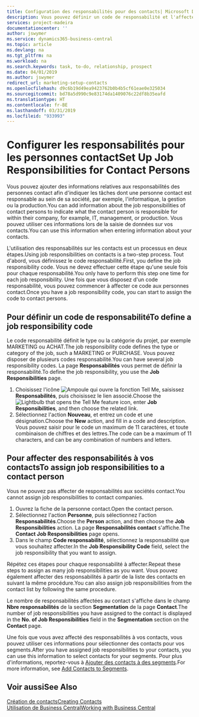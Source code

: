 ```yaml
---
title: Configuration des responsabilités pour des contacts| Microsoft Docs
description: Vous pouvez définir un code de responsabilité et l'affecter à un contact pour indiquer les tâches dont votre contact est en charge dans sa société, par exemple, l'informatique ou la production.
services: project-madeira
documentationcenter: ''
author: jswymer
ms.service: dynamics365-business-central
ms.topic: article
ms.devlang: na
ms.tgt_pltfrm: na
ms.workload: na
ms.search.keywords: task, to-do, relationship, prospect
ms.date: 04/01/2019
ms.author: jswymer
redirect_url: marketing-setup-contacts
ms.openlocfilehash: d9c6b19d49ea9423762b0b4b5cf61eae0e325034
ms.sourcegitcommit: bd78a5d990c9e83174da1409076c22df8b35eafd
ms.translationtype: HT
ms.contentlocale: fr-BE
ms.lasthandoff: 03/31/2019
ms.locfileid: "933993"
---
```

# <a name="set-up-job-responsibilities-for-contact-persons"></a><span data-ttu-id="1ce32-103">Configurer les responsabilités pour les personnes contact</span><span class="sxs-lookup"><span data-stu-id="1ce32-103">Set Up Job Responsibilities for Contact Persons</span></span>
<span data-ttu-id="1ce32-104">Vous pouvez ajouter des informations relatives aux responsabilités des personnes contact afin d'indiquer les tâches dont une personne contact est responsable au sein de sa société, par exemple, l'informatique, la gestion ou la production.</span><span class="sxs-lookup"><span data-stu-id="1ce32-104">You can add information about the job responsibilities of contact persons to indicate what the contact person is responsible for within their company, for example, IT, management, or production.</span></span> <span data-ttu-id="1ce32-105">Vous pouvez utiliser ces informations lors de la saisie de données sur vos contacts.</span><span class="sxs-lookup"><span data-stu-id="1ce32-105">You can use this information when entering information about your contacts.</span></span>

<span data-ttu-id="1ce32-106">L'utilisation des responsabilités sur les contacts est un processus en deux étapes.</span><span class="sxs-lookup"><span data-stu-id="1ce32-106">Using job responsibilities on contacts is a two-step process.</span></span> <span data-ttu-id="1ce32-107">Tout d'abord, vous définissez le code responsabilité.</span><span class="sxs-lookup"><span data-stu-id="1ce32-107">First, you define the job responsibility code.</span></span> <span data-ttu-id="1ce32-108">Vous ne devez effectuer cette étape qu'une seule fois pour chaque responsabilité.</span><span class="sxs-lookup"><span data-stu-id="1ce32-108">You only have to perform this step one time for each job responsibility.</span></span> <span data-ttu-id="1ce32-109">Une fois que vous disposez d'un code responsabilité, vous pouvez commencer à affecter ce code aux personnes contact.</span><span class="sxs-lookup"><span data-stu-id="1ce32-109">Once you have a job responsibility code, you can start to assign the code to contact persons.</span></span>

## <a name="to-define-a-job-responsibility-code"></a><span data-ttu-id="1ce32-110">Pour définir un code de responsabilité</span><span class="sxs-lookup"><span data-stu-id="1ce32-110">To define a job responsibility code</span></span>
<span data-ttu-id="1ce32-111">Le code responsabilité définit le type ou la catégorie du projet, par exemple MARKETING ou ACHAT.</span><span class="sxs-lookup"><span data-stu-id="1ce32-111">The job responsibility code defines the type or category of the job, such a MARKETING or PURCHASE.</span></span> <span data-ttu-id="1ce32-112">Vous pouvez disposer de plusieurs codes responsabilité.</span><span class="sxs-lookup"><span data-stu-id="1ce32-112">You can have several job responsibility codes.</span></span> <span data-ttu-id="1ce32-113">La page **Responsabilités** vous permet de définir la responsabilité.</span><span class="sxs-lookup"><span data-stu-id="1ce32-113">To define the job responsibility, you use the **Job Responsibilities** page.</span></span>

1. <span data-ttu-id="1ce32-114">Choisissez l'icône ![Ampoule qui ouvre la fonction Tell Me](media/ui-search/search_small.png "Dites-moi ce que vous voulez faire"), saisissez **Responsabilités**, puis choisissez le lien associé.</span><span class="sxs-lookup"><span data-stu-id="1ce32-114">Choose the ![Lightbulb that opens the Tell Me feature](media/ui-search/search_small.png "Tell me what you want to do") icon, enter **Job Responsibilities**, and then choose the related link.</span></span>
2. <span data-ttu-id="1ce32-115">Sélectionnez l'action **Nouveau**, et entrez un code et une désignation.</span><span class="sxs-lookup"><span data-stu-id="1ce32-115">Choose the **New** action, and fill in a code and description.</span></span> <span data-ttu-id="1ce32-116">Vous pouvez saisir pour le code un maximum de 11 caractères, et toute combinaison de chiffres et des lettres.</span><span class="sxs-lookup"><span data-stu-id="1ce32-116">The code can be a maximum of 11 characters, and can be any combination of numbers and letters.</span></span>

## <a name="to-assign-job-responsibilities-to-a-contact-person"></a><span data-ttu-id="1ce32-117">Pour affecter des responsabilités à vos contacts</span><span class="sxs-lookup"><span data-stu-id="1ce32-117">To assign job responsibilities to a contact person</span></span>
<span data-ttu-id="1ce32-118">Vous ne pouvez pas affecter de responsabilités aux sociétés contact.</span><span class="sxs-lookup"><span data-stu-id="1ce32-118">You cannot assign job responsibilities to contact companies.</span></span>

1. <span data-ttu-id="1ce32-119">Ouvrez la fiche de la personne contact.</span><span class="sxs-lookup"><span data-stu-id="1ce32-119">Open the contact person.</span></span>
2. <span data-ttu-id="1ce32-120">Sélectionnez l'action **Personne**, puis sélectionnez l'action **Responsabilités**.</span><span class="sxs-lookup"><span data-stu-id="1ce32-120">Choose the **Person** action, and then choose the **Job Responsibilities** action.</span></span> <span data-ttu-id="1ce32-121">La page **Responsabilités contact** s'affiche.</span><span class="sxs-lookup"><span data-stu-id="1ce32-121">The **Contact Job Responsibilities** page opens.</span></span>
3. <span data-ttu-id="1ce32-122">Dans le champ **Code responsabilité**, sélectionnez la responsabilité que vous souhaitez affecter.</span><span class="sxs-lookup"><span data-stu-id="1ce32-122">In the **Job Responsibility Code** field, select the job responsibility that you want to assign.</span></span>

<span data-ttu-id="1ce32-123">Répétez ces étapes pour chaque responsabilité à affecter.</span><span class="sxs-lookup"><span data-stu-id="1ce32-123">Repeat these steps to assign as many job responsibilities as you want.</span></span> <span data-ttu-id="1ce32-124">Vous pouvez également affecter des responsabilités à partir de la liste des contacts en suivant la même procédure.</span><span class="sxs-lookup"><span data-stu-id="1ce32-124">You can also assign job responsibilities from the contact list by following the same procedure.</span></span>

<span data-ttu-id="1ce32-125">Le nombre de responsabilités affectées au contact s'affiche dans le champ **Nbre responsabilités** de la section **Segmentation** de la page **Contact**.</span><span class="sxs-lookup"><span data-stu-id="1ce32-125">The number of job responsibilities you have assigned to the contact is displayed in the **No. of Job Responsibilities** field in the **Segmentation** section on the **Contact** page.</span></span>

<span data-ttu-id="1ce32-126">Une fois que vous avez affecté des responsabilités à vos contacts, vous pouvez utiliser ces informations pour sélectionner des contacts pour vos segments.</span><span class="sxs-lookup"><span data-stu-id="1ce32-126">After you have assigned job responsibilities to your contacts, you can use this information to select contacts for your segments.</span></span> <span data-ttu-id="1ce32-127">Pour plus d'informations, reportez-vous à [Ajouter des contacts à des segments](marketing-add-contact-segment.md).</span><span class="sxs-lookup"><span data-stu-id="1ce32-127">For more information, see [Add Contacts to Segments](marketing-add-contact-segment.md).</span></span>

## <a name="see-also"></a><span data-ttu-id="1ce32-128">Voir aussi</span><span class="sxs-lookup"><span data-stu-id="1ce32-128">See Also</span></span>
[<span data-ttu-id="1ce32-129">Création de contacts</span><span class="sxs-lookup"><span data-stu-id="1ce32-129">Creating Contacts</span></span>](marketing-create-contact-companies.md)  
[<span data-ttu-id="1ce32-130">Utilisation de Business Central</span><span class="sxs-lookup"><span data-stu-id="1ce32-130">Working with Business Central</span></span>](ui-work-product.md)
